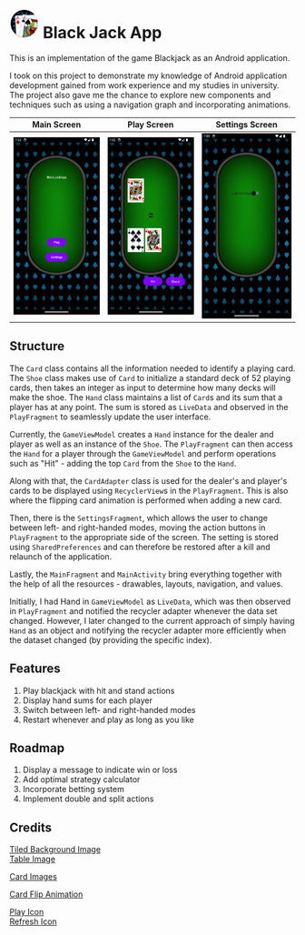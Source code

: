 # ![](app_icon_round.png) Black Jack App

This is an implementation of the game Blackjack as an Android application.

I took on this project to demonstrate my knowledge of Android application development gained from work experience and my studies
in university. The project also gave me the chance to explore new components and techniques such as using a navigation graph and
incorporating animations.

| Main Screen          | Play Screen           | Settings Screen          |
|----------------------|-----------------------|--------------------------|
| ![](Screen-Main.png) | ![](Screen-Play.png)  | ![](Screen-Settings.png) |

## Structure

The `Card` class contains all the information needed to identify a playing card. The `Shoe` class makes use of `Card` to initialize a
standard deck of 52 playing cards, then takes an integer as input to determine how many decks will make the shoe. The `Hand` class
maintains a list of `Card`s and its sum that a player has at any point. The sum is stored as `LiveData` and observed in the
`PlayFragment` to seamlessly update the user interface.

Currently, the `GameViewModel` creates a `Hand` instance for the dealer and player as well as an instance of the `Shoe`. The
`PlayFragment` can then access the `Hand` for a player through the `GameViewModel` and perform operations such as "Hit" - adding the
top `Card` from the `Shoe` to the `Hand`.

Along with that, the `CardAdapter` class is used for the dealer's and player's cards to be displayed using `RecyclerView`s in the
`PlayFragment`. This is also where the flipping card animation is performed when adding a new card.

Then, there is the `SettingsFragment`, which allows the user to change between left- and right-handed modes, moving the action buttons 
in `PlayFragment` to the appropriate side of the screen. The setting is stored using `SharedPreferences` and can therefore be restored
after a kill and relaunch of the application.

Lastly, the `MainFragment` and `MainActivity` bring everything together with the help of all the resources - drawables, layouts,
navigation, and values. 

Initially, I had Hand in `GameViewModel` as `LiveData`, which was then observed in `PlayFragment` and notified the recycler adapter
whenever the data set changed. However, I later changed to the current approach of simply having `Hand` as an object and
notifying the recycler adapter more efficiently when the dataset changed (by providing the specific index).

## Features

1. Play blackjack with hit and stand actions
2. Display hand sums for each player
3. Switch between left- and right-handed modes
4. Restart whenever and play as long as you like

## Roadmap

1. Display a message to indicate win or loss
2. Add optimal strategy calculator
3. Incorporate betting system
4. Implement double and split actions

## Credits

[Tiled Background Image](https://static.vecteezy.com/system/resources/previews/002/582/114/non_2x/modern-abstract-casino-background-with-shiny-blue-playing-cards-signs-poker-symbols-on-black-background-casino-symbols-widescreen-wallpaper-vector.jpg) \
[Table Image](https://www.nicepng.com/ourpic/u2w7q8o0a9a9u2q8_poker-table-png-poker-table-online/)

[Card Images](https://code.google.com/archive/p/vector-playing-cards/downloads)

[Card Flip Animation](https://medium.com/geekculture/how-to-add-card-flip-animation-in-the-android-app-3060afeadd45)

[Play Icon](https://www.flaticon.com/free-icon/play-button-arrowhead_27223) \
[Refresh Icon](https://www.flaticon.com/free-icon/refresh-buttons_16498)

